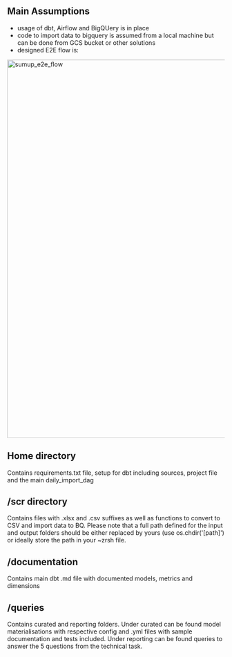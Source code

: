 ## Main Assumptions
- usage of dbt, Airflow and BigQUery is in place
- code to import data to bigquery is assumed from a local machine but can be done from GCS bucket or other solutions
- designed E2E flow is:

<img width="877" alt="sumup_e2e_flow" src="https://github.com/trish-fly/sumup/assets/164615132/ddfa2302-47b8-4680-9b7f-a54e541913c1">

## Home directory 
  Contains requirements.txt file, setup for dbt including sources, project file and the main daily_import_dag

## /scr directory
  Contains files with .xlsx and .csv suffixes as well as functions to convert to CSV and import data to BQ.
  Please note that a full path defined for the input and output folders should be either replaced by yours (use os.chdir('[path]') or ideally store the path in your ~zrsh file.


## /documentation
  Contains main dbt .md file with documented models, metrics and dimensions

## /queries
  Contains curated and reporting folders. Under curated can be found model materialisations with respective config and .yml files with sample documentation and tests included. 
  Under reporting can be found queries to answer the 5 questions from the technical task.
